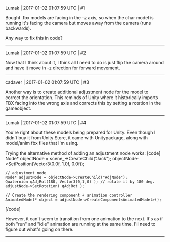 Lumak | 2017-01-02 01:07:59 UTC | #1

Bought .fbx models are facing in the -z axis, so when the char model is running it's facing the camera but moves away from the camera (runs backwards).

Any way to fix this in code?

-------------------------

Lumak | 2017-01-02 01:07:59 UTC | #2

Now that I think about it, I think all I need to do is just flip the camera around and have it move in -z direction for forward movement.

-------------------------

cadaver | 2017-01-02 01:07:59 UTC | #3

Another way is to create additional adjustment node for the model to correct the orientation. This reminds of Unity where it historically imports FBX facing into the wrong axis and corrects this by setting a rotation in the gameobject.

-------------------------

Lumak | 2017-01-02 01:07:59 UTC | #4

You're right about these models being prepared for Unity.  Even though I didn't buy it from Unity Store, it came with Unitypackage, along with model/anim fbx files that I'm using. 

Trying the alternative method of adding an adjustment node works:
[code]
    Node* objectNode = scene_->CreateChild("Jack");
    objectNode->SetPosition(Vector3(0.0f, 1.0f, 0.0f));

    // adjustment node
    Node* adjustNode = objectNode->CreateChild("AdjNode");
    Quaternion qAdjRot(180, Vector3(0,1,0) ); // rotate it by 180 deg.
    adjustNode->SetRotation( qAdjRot );

    // Create the rendering component + animation controller
    AnimatedModel* object = adjustNode->CreateComponent<AnimatedModel>();

[/code]

However, it can't seem to transition from one animation to the next.  It's as if both "run" and "idle" animation are running at the same time.  I'll need to figure out what's going on there.

-------------------------


